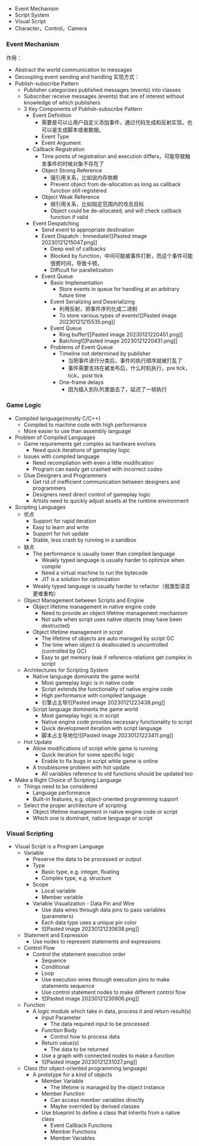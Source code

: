 - Event Mechanism
- Script System
- Visual Script
- Character，Control，Camera


### Event Mechanism
作用：
- Abstract the world communication to messages
- Decoupling event sending and handling
实现方式：
- Publish-subscribe Pattern
	- Publisher categorizes published messages (events) into classes
	- Subscriber receive messages (events) that are of interest without knowledge of which publishers
	- 3 Key Components of Publish-subscribe Pattern
		- Event Definition
			- 需要是可以让用户自定义添加事件，通过代码生成和反射实现。也可以是生成脚本或者数据。
			- Event Type
			- Event Argument
		- Callback Registration
			- Time points of registration and execution differs，可能导致触发事件的时候对象不存在了
			- Object Strong Reference
				- 强引用关系，比如说内存依赖
				- Prevent object from de-allocation as long as callback function still registered
			- Object Weak Reference
				- 弱引用关系，比如指定范围内的攻击目标
				- Object could be de-allocated, and will check callback function if valid
		- Event Despatching
			- Send event to appropriate destination
			- Event Dispatch : Immediate![[Pasted image 20230121215047.png]]
				- Deep well of callbacks
				- Blocked by function，中间可能被事件打断，而这个事件可能很费时间，导致卡顿。
				- Difficult for parallelization
			- Event Queue
				- Basic Implementation
					- Store events in queue for handling at an arbitrary future time
				- Event Serializing and Deserializing
					- 利用反射，把事件序列化成二进制
					- To store various types of events![[Pasted image 20230121215535.png]]
				- Event Queue
					- Ring buffer![[Pasted image 20230121220451.png]]
					- Batching![[Pasted image 20230121220431.png]]
				- Problems of Event Queue
					- Timeline not determined by publisher
						- 当把事件进行分类后，事件的执行顺序就被打乱了
						- 事件需要支持在被发布后，什么时机执行，pre tick，tick，post tick
					- One-frame delays
						- 因为插入到队列里面去了，延迟了一帧执行

### Game Logic
- Compiled language(mostly C/C++)
	- Compiled to machine code with high performance
	- More easier to use than assembly language
- Problem of Compiled Languages
	- Game requirements get complex as hardware evolves
		- Need quick iterations of gameplay logic
	- Issues with compiled language
		- Need recompilation with even a little modification
		- Program can easily get crashed with incorrect codes
	- Glue Designers and Programmers
		- Get rid of inefficient communication between designers and programmers
		- Designers need direct control of gameplay logic
		- Artists need to quickly adjust assets at the runtime environment
- Scripting Languages
	- 优点
		- Support for rapid iteration
		- Easy to learn and write
		- Support for hot update
		- Stable, less crash by running in a sandbox
	- 缺点
		- The performance is usually lower than compiled language
			- Weakly typed language is usually harder to optimize when compile
			- Need a virtual machine to run the bytecode
			- JIT is a solution for optimization
		- Weakly typed language is usually harder to refactor（弱类型语言更难重构）
	- Object Management between Scripts and Engine
		- Object lifetime management in native engine code
			- Need to provide an object lifetime management mechanism
			- Not safe when script uses native objects (may have been destructed)
		- Object lifetime management in script
			- The lifetime of objects are auto managed by script GC
			- The time when object is deallocated is uncontrolled (controlled by GC)
			- Easy to get memory leak if reference relations get complex in script
	- Architectures for Scripting System
		- Native language dominants the game world
			- Most gameplay logic is in native code
			- Script extends the functionality of native engine code
			- High performance with compiled language
			- 引擎占主导![[Pasted image 20230121223438.png]]
		- Script language dominants the game world
			- Most gameplay logic is in script
			- Native engine code provides necessary functionality to script
			- Quick development iteration with script language
			- 脚本占主导地位![[Pasted image 20230121223411.png]]
	- Hot Update
		- Allow modifications of script while game is running
			- Quick iteration for some specific logic
			- Enable to fix bugs in script while game is online
		- A troublesome problem with hot update
			- All variables reference to old functions should be updated too
- Make a Right Choice of Scripting Language
	- Things need to be considered
		- Language performance
		- Built-in features, e.g. object-oriented programming support
	- Select the proper architecture of scripting
		- Object lifetime management in native engine code or script
		- Which one is dominant, native language or script


### Visual Scripting
- Visual Script is a Program Language
	- Variable
		- Preserve the data to be processed or output 
		- Type 
			- Basic type, e.g. integer, floating
			- Complex type, e.g. structure 
		- Scope
			- Local variable 
			- Member variable
		- Variable Visualization - Data Pin and Wire
			- Use data wires through data pins to pass variables (parameters)
			- Each data type uses a unique pin color
			- ![[Pasted image 20230121230638.png]]
	- Statement and Expression
		- Use nodes to represent statements and expressions
	- Control Flow
		- Control the statement execution order
			- Sequence
			- Conditional
			- Loop
			- Use execution wires through execution pins to make statements sequence
			- Use control statement nodes to make different control flow
			- ![[Pasted image 20230121230906.png]]
	- Function
		- A logic module which take in data, process it and return result(s)
			- Input Parameter 
				- The data required input to be processed 
			- Function Body 
				- Control how to process data 
			- Return value(s)
				- The data to be returned
			- Use a graph with connected nodes to make a function
			- ![[Pasted image 20230121231027.png]]
	- Class (for object-oriented programming language)
		- A prototype for a kind of objects
			- Member Variable
				- The lifetime is managed by the object instance
			- Member Function 
				- Can access member variables directly
				- Maybe overrided by derived classes
			- Use blueprint to define a class that inherits from a native class
				- Event Callback Functions 
				- Member Functions 
				- Member Variables
